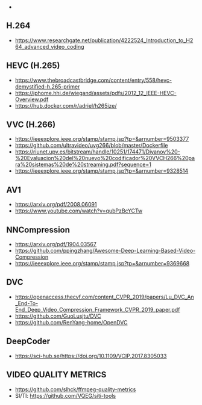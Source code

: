 - 

## H.264

- https://www.researchgate.net/publication/4222524_Introduction_to_H264_advanced_video_coding

## HEVC (H.265)

- https://www.thebroadcastbridge.com/content/entry/558/hevc-demystified-h.265-primer
- https://iphome.hhi.de/wiegand/assets/pdfs/2012_12_IEEE-HEVC-Overview.pdf
- https://hub.docker.com/r/adriel/h265ize/

## VVC (H.266)

- https://ieeexplore.ieee.org/stamp/stamp.jsp?tp=&arnumber=9503377
- https://github.com/ultravideo/uvg266/blob/master/Dockerfile
- https://riunet.upv.es/bitstream/handle/10251/174471/Diyanov%20-%20Evaluacion%20del%20nuevo%20codificador%20VVCH266%20para%20sistemas%20de%20streaming.pdf?sequence=1
- https://ieeexplore.ieee.org/stamp/stamp.jsp?tp=&arnumber=9328514

## AV1

- https://arxiv.org/pdf/2008.06091
- https://www.youtube.com/watch?v=qubPzBcYCTw

## NNCompression

- https://arxiv.org/pdf/1904.03567
- https://github.com/ppingzhang/Awesome-Deep-Learning-Based-Video-Compression
- https://ieeexplore.ieee.org/stamp/stamp.jsp?tp=&arnumber=9369668

## DVC

- https://openaccess.thecvf.com/content_CVPR_2019/papers/Lu_DVC_An_End-To-End_Deep_Video_Compression_Framework_CVPR_2019_paper.pdf
- https://github.com/GuoLusjtu/DVC
- https://github.com/RenYang-home/OpenDVC

## DeepCoder

- https://sci-hub.se/https://doi.org/10.1109/VCIP.2017.8305033



## VIDEO QUALITY METRICS

- https://github.com/slhck/ffmpeg-quality-metrics
- SI/TI: https://github.com/VQEG/siti-tools
